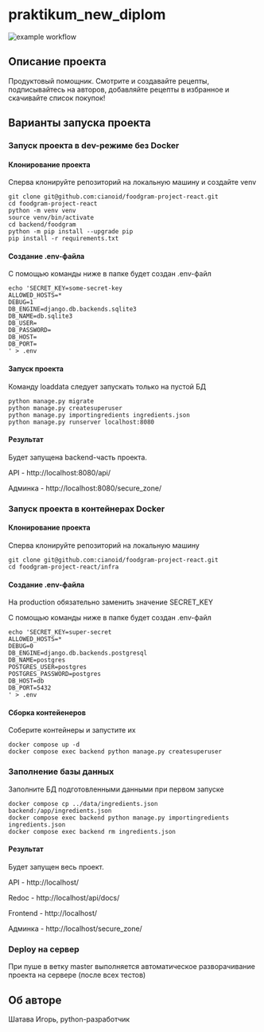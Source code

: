 # praktikum_new_diplom

![example workflow](https://github.com/cianoid/foodgram-project-react/actions/workflows/foodgram_workflow.yml/badge.svg)

## Описание проекта

Продуктовый помощник. Смотрите и создавайте рецепты, подписывайтесь на авторов, добавляйте рецепты в избранное и скачивайте список покупок!

## Варианты запуска проекта

### Запуск проекта в dev-режиме без Docker

#### Клонирование проекта

Сперва клонируйте репозиторий на локальную машину и создайте venv

```
git clone git@github.com:cianoid/foodgram-project-react.git
cd foodgram-project-react
python -m venv venv
source venv/bin/activate
cd backend/foodgram
python -m pip install --upgrade pip
pip install -r requirements.txt
```

#### Создание .env-файла

С помощью команды ниже в папке будет создан .env-файл 

```
echo 'SECRET_KEY=some-secret-key
ALLOWED_HOSTS=*
DEBUG=1
DB_ENGINE=django.db.backends.sqlite3
DB_NAME=db.sqlite3
DB_USER=
DB_PASSWORD=
DB_HOST=
DB_PORT=
' > .env 
```

#### Запуск проекта

Команду loaddata следует запускать только на пустой БД 

```
python manage.py migrate
python manage.py createsuperuser
python manage.py importingredients ingredients.json
python manage.py runserver localhost:8080
```

#### Результат

Будет запущена backend-часть проекта.

API - http://localhost:8080/api/ 

Админка - http://localhost:8080/secure_zone/



### Запуск проекта в контейнерах Docker

#### Клонирование проекта

Сперва клонируйте репозиторий на локальную машину

```
git clone git@github.com:cianoid/foodgram-project-react.git
cd foodgram-project-react/infra
```

#### Создание .env-файла

На production обязательно заменить значение SECRET_KEY

С помощью команды ниже в папке будет создан .env-файл

```
echo 'SECRET_KEY=super-secret
ALLOWED_HOSTS=*
DEBUG=0
DB_ENGINE=django.db.backends.postgresql
DB_NAME=postgres
POSTGRES_USER=postgres
POSTGRES_PASSWORD=postgres
DB_HOST=db
DB_PORT=5432
' > .env
```

#### Сборка контейенеров

Соберите контейнеры и запустите их

```
docker compose up -d
docker compose exec backend python manage.py createsuperuser
```

### Заполнение базы данных

Заполните БД подготовленными данными при первом запуске

```
docker compose cp ../data/ingredients.json backend:/app/ingredients.json 
docker compose exec backend python manage.py importingredients ingredients.json
docker compose exec backend rm ingredients.json
```

#### Результат

Будет запущен весь проект.

API - http://localhost/

Redoc - http://localhost/api/docs/

Frontend - http://localhost/

Админка - http://localhost/secure_zone/


### Deploy на сервер
При пуше в ветку master выполняется автоматическое разворачивание проекта на сервере (после всех тестов)


## Об авторе
Шатава Игорь, python-разработчик
